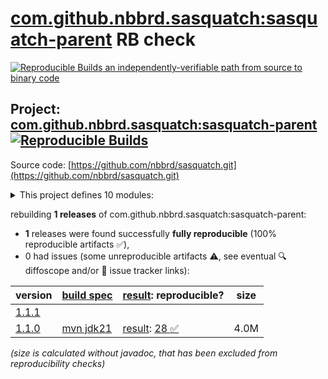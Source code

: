 [com.github.nbbrd.sasquatch:sasquatch-parent](https://central.sonatype.com/artifact/com.github.nbbrd.sasquatch/sasquatch-parent/versions) RB check
=======

[![Reproducible Builds](https://reproducible-builds.org/images/logos/rb.svg) an independently-verifiable path from source to binary code](https://reproducible-builds.org/)

## Project: [com.github.nbbrd.sasquatch:sasquatch-parent](https://central.sonatype.com/artifact/com.github.nbbrd.sasquatch/sasquatch-parent/versions) [![Reproducible Builds](https://img.shields.io/endpoint?url=https://raw.githubusercontent.com/jvm-repo-rebuild/reproducible-central/master/content/com/github/nbbrd/sasquatch/badge.json)](https://github.com/jvm-repo-rebuild/reproducible-central/blob/master/content/com/github/nbbrd/sasquatch/README.md)

Source code: [https://github.com/nbbrd/sasquatch.git](https://github.com/nbbrd/sasquatch.git)

<details><summary>This project defines 10 modules:</summary>

* [com.github.nbbrd.sasquatch:sasquatch-api](https://central.sonatype.com/artifact/com.github.nbbrd.sasquatch/sasquatch-api/overview)
* [com.github.nbbrd.sasquatch:sasquatch-biostatmatt](https://central.sonatype.com/artifact/com.github.nbbrd.sasquatch/sasquatch-biostatmatt/overview)
* [com.github.nbbrd.sasquatch:sasquatch-bom](https://central.sonatype.com/artifact/com.github.nbbrd.sasquatch/sasquatch-bom/overview)
* [com.github.nbbrd.sasquatch:sasquatch-cli](https://central.sonatype.com/artifact/com.github.nbbrd.sasquatch/sasquatch-cli/overview)
* [com.github.nbbrd.sasquatch:sasquatch-desktop](https://central.sonatype.com/artifact/com.github.nbbrd.sasquatch/sasquatch-desktop/overview)
* [com.github.nbbrd.sasquatch:sasquatch-parent](https://central.sonatype.com/artifact/com.github.nbbrd.sasquatch/sasquatch-parent/overview)
* [com.github.nbbrd.sasquatch:sasquatch-parso](https://central.sonatype.com/artifact/com.github.nbbrd.sasquatch/sasquatch-parso/overview)
* [com.github.nbbrd.sasquatch:sasquatch-ri](https://central.sonatype.com/artifact/com.github.nbbrd.sasquatch/sasquatch-ri/overview)
* [com.github.nbbrd.sasquatch:sasquatch-sassy](https://central.sonatype.com/artifact/com.github.nbbrd.sasquatch/sasquatch-sassy/overview)
* [com.github.nbbrd.sasquatch:sasquatch-tck](https://central.sonatype.com/artifact/com.github.nbbrd.sasquatch/sasquatch-tck/overview)
</details>

rebuilding **1 releases** of com.github.nbbrd.sasquatch:sasquatch-parent:
- **1** releases were found successfully **fully reproducible** (100% reproducible artifacts :white_check_mark:),
- 0 had issues (some unreproducible artifacts :warning:, see eventual :mag: diffoscope and/or :memo: issue tracker links):

| version | [build spec](/BUILDSPEC.md) | [result](https://reproducible-builds.org/docs/jvm/): reproducible? | size |
| -- | --------- | ------ | -- |
| [1.1.1](https://central.sonatype.com/artifact/com.github.nbbrd.sasquatch/sasquatch-parent/1.1.1/pom) | | | |
| [1.1.0](https://central.sonatype.com/artifact/com.github.nbbrd.sasquatch/sasquatch-parent/1.1.0/pom) | [mvn jdk21](sasquatch-1.1.0.buildspec) | [result](sasquatch-parent-1.1.0.buildinfo): [28 :white_check_mark: ](sasquatch-parent-1.1.0.buildcompare) | 4.0M |

<i>(size is calculated without javadoc, that has been excluded from reproducibility checks)</i>
